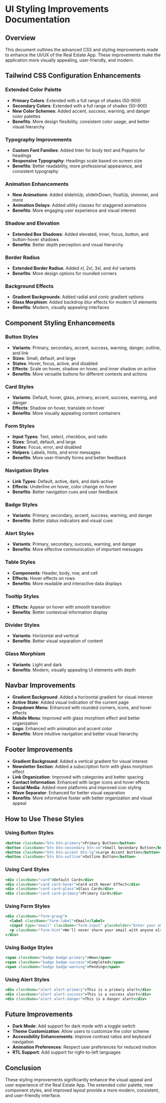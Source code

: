 # UI Styling Improvements Documentation

## Overview
This document outlines the advanced CSS and styling improvements made to enhance the UI/UX of the Real Estate App. These improvements make the application more visually appealing, user-friendly, and modern.

## Tailwind CSS Configuration Enhancements

### Extended Color Palette
- **Primary Colors**: Extended with a full range of shades (50-900)
- **Secondary Colors**: Extended with a full range of shades (50-900)
- **New Color Schemes**: Added accent, success, warning, and danger color palettes
- **Benefits**: More design flexibility, consistent color usage, and better visual hierarchy

### Typography Improvements
- **Custom Font Families**: Added Inter for body text and Poppins for headings
- **Responsive Typography**: Headings scale based on screen size
- **Benefits**: Better readability, more professional appearance, and consistent typography

### Animation Enhancements
- **New Animations**: Added slideInUp, slideInDown, floatUp, shimmer, and more
- **Animation Delays**: Added utility classes for staggered animations
- **Benefits**: More engaging user experience and visual interest

### Shadow and Elevation
- **Extended Box Shadows**: Added elevated, inner, focus, button, and button-hover shadows
- **Benefits**: Better depth perception and visual hierarchy

### Border Radius
- **Extended Border Radius**: Added xl, 2xl, 3xl, and 4xl variants
- **Benefits**: More design options for rounded corners

### Background Effects
- **Gradient Backgrounds**: Added radial and conic gradient options
- **Glass Morphism**: Added backdrop blur effects for modern UI elements
- **Benefits**: Modern, visually appealing interfaces

## Component Styling Enhancements

### Button Styles
- **Variants**: Primary, secondary, accent, success, warning, danger, outline, and link
- **Sizes**: Small, default, and large
- **States**: Hover, focus, active, and disabled
- **Effects**: Scale on hover, shadow on hover, and inner shadow on active
- **Benefits**: More versatile buttons for different contexts and actions

### Card Styles
- **Variants**: Default, hover, glass, primary, accent, success, warning, and danger
- **Effects**: Shadow on hover, translate on hover
- **Benefits**: More visually appealing content containers

### Form Styles
- **Input Types**: Text, select, checkbox, and radio
- **Sizes**: Small, default, and large
- **States**: Focus, error, and disabled
- **Helpers**: Labels, hints, and error messages
- **Benefits**: More user-friendly forms and better feedback

### Navigation Styles
- **Link Types**: Default, active, dark, and dark-active
- **Effects**: Underline on hover, color change on hover
- **Benefits**: Better navigation cues and user feedback

### Badge Styles
- **Variants**: Primary, secondary, accent, success, warning, and danger
- **Benefits**: Better status indicators and visual cues

### Alert Styles
- **Variants**: Primary, secondary, success, warning, and danger
- **Benefits**: More effective communication of important messages

### Table Styles
- **Components**: Header, body, row, and cell
- **Effects**: Hover effects on rows
- **Benefits**: More readable and interactive data displays

### Tooltip Styles
- **Effects**: Appear on hover with smooth transition
- **Benefits**: Better contextual information display

### Divider Styles
- **Variants**: Horizontal and vertical
- **Benefits**: Better visual separation of content

### Glass Morphism
- **Variants**: Light and dark
- **Benefits**: Modern, visually appealing UI elements with depth

## Navbar Improvements
- **Gradient Background**: Added a horizontal gradient for visual interest
- **Active State**: Added visual indication of the current page
- **Dropdown Menu**: Enhanced with rounded corners, icons, and hover effects
- **Mobile Menu**: Improved with glass morphism effect and better organization
- **Logo**: Enhanced with animation and accent color
- **Benefits**: More intuitive navigation and better visual hierarchy

## Footer Improvements
- **Gradient Background**: Added a vertical gradient for visual interest
- **Newsletter Section**: Added a subscription form with glass morphism effect
- **Link Organization**: Improved with categories and better spacing
- **Contact Information**: Enhanced with larger icons and hover effects
- **Social Media**: Added more platforms and improved icon styling
- **Wave Separator**: Enhanced for better visual separation
- **Benefits**: More informative footer with better organization and visual appeal

## How to Use These Styles

### Using Button Styles
```jsx
<button className="btn btn-primary">Primary Button</button>
<button className="btn btn-secondary btn-sm">Small Secondary Button</button>
<button className="btn btn-accent btn-lg">Large Accent Button</button>
<button className="btn btn-outline">Outline Button</button>
```

### Using Card Styles
```jsx
<div className="card">Default Card</div>
<div className="card card-hover">Card with Hover Effect</div>
<div className="card card-glass">Glass Card</div>
<div className="card card-primary">Primary Card</div>
```

### Using Form Styles
```jsx
<div className="form-group">
  <label className="form-label">Email</label>
  <input type="email" className="form-input" placeholder="Enter your email" />
  <p className="form-hint">We'll never share your email with anyone else.</p>
</div>
```

### Using Badge Styles
```jsx
<span className="badge badge-primary">New</span>
<span className="badge badge-success">Completed</span>
<span className="badge badge-warning">Pending</span>
```

### Using Alert Styles
```jsx
<div className="alert alert-primary">This is a primary alert</div>
<div className="alert alert-success">This is a success alert</div>
<div className="alert alert-danger">This is a danger alert</div>
```

## Future Improvements
- **Dark Mode**: Add support for dark mode with a toggle switch
- **Theme Customization**: Allow users to customize the color scheme
- **Accessibility Enhancements**: Improve contrast ratios and keyboard navigation
- **Animation Preferences**: Respect user preferences for reduced motion
- **RTL Support**: Add support for right-to-left languages

## Conclusion
These styling improvements significantly enhance the visual appeal and user experience of the Real Estate App. The extended color palette, new component styles, and improved layout provide a more modern, consistent, and user-friendly interface.